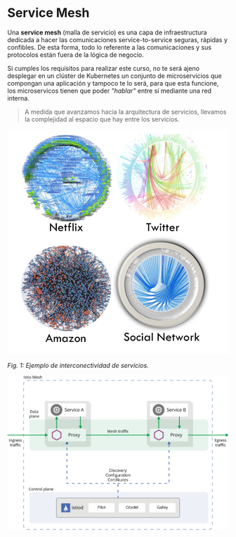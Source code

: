 # Service Mesh

Una **service mesh** (malla de servicio) es una capa de infraestructura dedicada a hacer las comunicaciones service-to-service seguras, rápidas y confibles. De esta forma, todo lo referente a las comunicaciones y sus protocolos están fuera de la lógica de negocio.

Si cumples los requisitos para realizar este curso, no te será ajeno desplegar en un clúster de Kubernetes un conjunto de microservicios que compongan una aplicación y tampoco te lo será, para que esta funcione, los microservicos tienen que poder *\"hablar\"* entre sí mediante una red interna.

> A medida que avanzamos hacia la arquitectura de servicios, llevamos la complejidad al espacio que hay entre los servicios.

![Network](./../_media/01_introduccion/network.jpeg)

*Fig. 1: Ejemplo de interconectividad de servicios.*

![Istio - Proxy](./../_media/01_introduccion/arch.svg)
